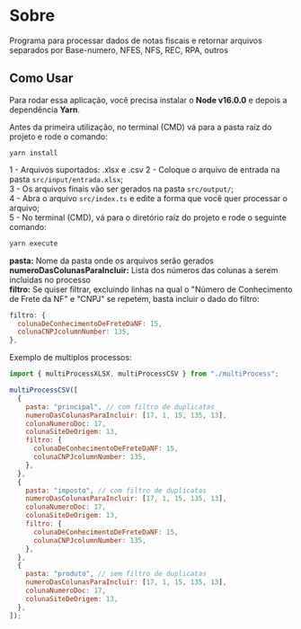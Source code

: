 # Sobre

Programa para processar dados de notas fiscais e retornar arquivos separados por Base-numero, NFES, NFS, REC, RPA, outros

## Como Usar

Para rodar essa aplicação, você precisa instalar o **Node v16.0.0** e depois a dependência **Yarn**.

Antes da primeira utilização, no terminal (CMD) vá para a pasta raíz do projeto e rode o comando:

```st
yarn install
```

1 - Arquivos suportados: .xlsx e .csv
2 - Coloque o arquivo de entrada na pasta `src/input/entrada.xlsx`; </br>
3 - Os arquivos finais vão ser gerados na pasta `src/output/`; </br>
4 - Abra o arquivo `src/index.ts` e edite a forma que você quer processar o arquivo; </br>
5 - No terminal (CMD), vá para o diretório raíz do projeto e rode o seguinte comando:

```sh
yarn execute
```

**pasta:** Nome da pasta onde os arquivos serão gerados </br>
**numeroDasColunasParaIncluir:** Lista dos números das colunas a serem incluídas no processo </br>
**filtro:** Se quiser filtrar, excluindo linhas na qual o "Número de Conhecimento de Frete da NF" e "CNPJ" se repetem, basta incluir o dado do filtro:

```js
filtro: {
  colunaDeConhecimentoDeFreteDaNF: 15,
  colunaCNPJcolumnNumber: 135,
},
```

Exemplo de multiplos processos:

```js
import { multiProcessXLSX, multiProcessCSV } from "./multiProcess";

multiProcessCSV([
  {
    pasta: "principal", // com filtro de duplicatas
    numeroDasColunasParaIncluir: [17, 1, 15, 135, 13],
    colunaNumeroDoc: 17,
    colunaSiteDeOrigem: 13,
    filtro: {
      colunaDeConhecimentoDeFreteDaNF: 15,
      colunaCNPJcolumnNumber: 135,
    },
  },
  {
    pasta: "imposto", // com filtro de duplicatas
    numeroDasColunasParaIncluir: [17, 1, 15, 135, 13],
    colunaNumeroDoc: 17,
    colunaSiteDeOrigem: 13,
    filtro: {
      colunaDeConhecimentoDeFreteDaNF: 15,
      colunaCNPJcolumnNumber: 135,
    },
  },
  {
    pasta: "produto", // sem filtro de duplicatas
    numeroDasColunasParaIncluir: [17, 1, 15, 135, 13],
    colunaNumeroDoc: 17,
    colunaSiteDeOrigem: 13,
  },
]);
```
